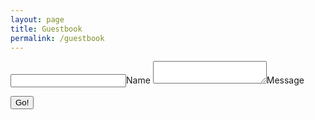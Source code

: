 ```yaml
---
layout: page
title: Guestbook
permalink: /guestbook
---
```


<form method="POST" action="https://dev.staticman.net/v3/entry/github/harryyoud/dhbb-site/master/comments">
  <input name="options[redirect]" type="hidden" value="{{ link 'contact-us.markdown' }}">

  <input name="options[slug]" type="hidden" value="{{ page.slug }}">
  <label><input name="fields[name]" type="text">Name</label>
  <label><textarea name="fields[message]"></textarea>Message</label>

  <button type="submit">Go!</button>
</form>
